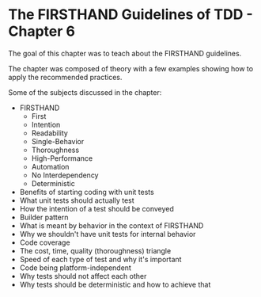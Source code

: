 # The FIRSTHAND Guidelines of TDD - Chapter 6

The goal of this chapter was to teach about the FIRSTHAND guidelines.

The chapter was composed of theory with a few examples showing how to apply the recommended practices.

Some of the subjects discussed in the chapter:
- FIRSTHAND
	- First
	- Intention
	- Readability
	- Single-Behavior
	- Thoroughness
	- High-Performance
	- Automation
	- No Interdependency
	- Deterministic
- Benefits of starting coding with unit tests
- What unit tests should actually test
- How the intention of a test should be conveyed
- Builder pattern
- What is meant by behavior in the context of FIRSTHAND
- Why we shouldn't have unit tests for internal behavior
- Code coverage
- The cost, time, quality (thoroughness) triangle
- Speed of each type of test and why it's important
- Code being platform-independent
- Why tests should not affect each other
- Why tests should be deterministic and how to achieve that
